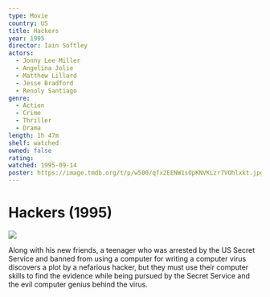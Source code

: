 ```yaml
---
type: Movie
country: US
title: Hackers
year: 1995
director: Iain Softley
actors:
  - Jonny Lee Miller
  - Angelina Jolie
  - Matthew Lillard
  - Jesse Bradford
  - Renoly Santiago
genre:
  - Action
  - Crime
  - Thriller
  - Drama
length: 1h 47m
shelf: watched
owned: false
rating:
watched: 1995-09-14
poster: https://image.tmdb.org/t/p/w500/qfx2EENW1sOpKNVKLzr7VOhlxkt.jpg
---
```


# Hackers (1995)

![](https://image.tmdb.org/t/p/w500/qfx2EENW1sOpKNVKLzr7VOhlxkt.jpg)

Along with his new friends, a teenager who was arrested by the US Secret Service and banned from using a computer for writing a computer virus discovers a plot by a nefarious hacker, but they must use their computer skills to find the evidence while being pursued by the Secret Service and the evil computer genius behind the virus.